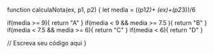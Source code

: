 function calculaNota(ex, p1, p2) {
  let media = ((p1*2)+ (ex)+(p2*3))/6
  
  if(media >= 9){
  return "A"
  }
  if(media < 9 && media >= 7.5 ){
  return "B"
  }
  if(media < 7.5 && media >= 6){
    return "C"
  }
  if(media < 6){
    return "D"
  }
  
  // Escreva seu código aqui
}